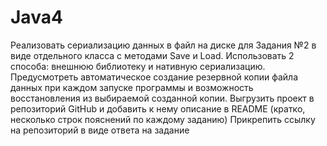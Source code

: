 # Java4
Реализовать сериализацию данных в файл на диске для Задания №2 в виде отдельного класса с методами Save и Load. Использовать 2 способа: внешнюю библиотеку и нативную сериализацию. Предусмотреть автоматическое создание резервной копии файла данных при каждом запуске программы и возможность восстановления из выбираемой созданной копии.
Выгрузить проект в репозиторий GitHub и добавить к нему описание в README (кратко, несколько строк пояснений по каждому заданию)
Прикрепить ссылку на репозиторий в виде ответа на задание
